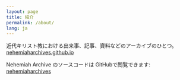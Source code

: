 ```yaml
---
layout: page
title: 紹介
permalink: /about/
lang: ja
---
```


近代キリスト教における出来事、記事、資料などのアーカイブのひとつ。[nehemiaharchives.github.io](https://nehemiaharchives.github.io/ja/)

Nehemiah Archive のソースコードは GitHubで閲覧できます:
[nehemiaharchives](https://github.com/nehemiaharchives/nehemiaharchives.github.io)
